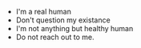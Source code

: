 - I'm a real human
- Don't question my existance
- I'm not anything but healthy human
- Do not reach out to me.

<!---
JackHack101/JackHack101 is a ✨ special ✨ repository because its `README.md` (this file) appears on your GitHub profile.
You can click the Preview link to take a look at your changes.
--->
